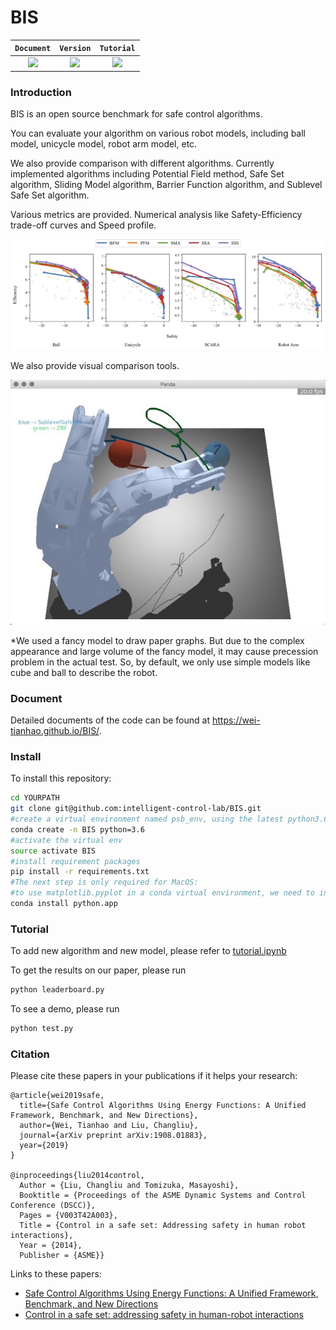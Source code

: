 # BIS
|`Document`  |`Version`  |`Tutorial`|
| :---:      | :---:     | :---:    |
| [<img src="https://img.shields.io/badge/docs-latest-blue">](https://wei-tianhao.github.io/BIS/build/html/index.html) | [<img src="https://img.shields.io/badge/version-1.0-brightgreen">]() | [<img src="https://img.shields.io/badge/tutorial-ipynb-red">]() |
### Introduction

BIS is an open source benchmark for safe control algorithms. 

You can evaluate your algorithm on various robot models, including ball model, unicycle model, robot arm model, etc. 

We also provide comparison with different algorithms. Currently implemented algorithms including Potential Field method, Safe Set algorithm, Sliding Model algorithm, Barrier Function algorithm, and Sublevel Safe Set algorithm. 

Various metrics are provided. Numerical analysis like Safety-Efficiency trade-off curves and Speed profile.

![passive_results](docs/images/passive_results.jpg)

We also provide visual comparison tools.

![visual_comparison](docs/images/visual_comparison.jpg)

*We used a fancy model to draw paper graphs. But due to the complex appearance and large volume of the fancy model, it may cause precession problem in the actual test. So, by default, we only use simple models like cube and ball to describe the robot.

### Document

Detailed documents of the code can be found at <https://wei-tianhao.github.io/BIS/>.

### Install

To install this repository:

```bash
cd YOURPATH
git clone git@github.com:intelligent-control-lab/BIS.git
#create a virtual environment named psb_env, using the latest python3.6
conda create -n BIS python=3.6
#activate the virtual env
source activate BIS
#install requirement packages
pip install -r requirements.txt
#The next step is only required for MacOS:
#to use matplotlib.pyplot in a conda virtual environment, we need to install python as a framework
conda install python.app
```
### Tutorial

To add new algorithm and new model, please refer to [tutorial.ipynb](https://github.com/intelligent-control-lab/BIS/blob/master/tutorial.ipynb)

To get the results on our paper, please run

```bash
python leaderboard.py
```

To see a demo, please run
```bash
python test.py
```
### Citation

Please cite these papers in your publications if it helps your research:

    @article{wei2019safe,
      title={Safe Control Algorithms Using Energy Functions: A Unified Framework, Benchmark, and New Directions},
      author={Wei, Tianhao and Liu, Changliu},
      journal={arXiv preprint arXiv:1908.01883},
      year={2019}
    }

    @inproceedings{liu2014control,
      Author = {Liu, Changliu and Tomizuka, Masayoshi},
      Booktitle = {Proceedings of the ASME Dynamic Systems and Control Conference (DSCC)},
      Pages = {V003T42A003},
      Title = {Control in a safe set: Addressing safety in human robot interactions},
      Year = {2014},
      Publisher = {ASME}}

Links to these papers:

- [Safe Control Algorithms Using Energy Functions: A Unified Framework, Benchmark, and New Directions](https://arxiv.org/abs/1908.01883?context=cs.SY)
- [Control in a safe set: addressing safety in human-robot interactions](https://pdfs.semanticscholar.org/0ec9/ceef9ed2926c0388636368454cd259ad23fe.pdf)
